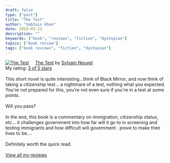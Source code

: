 ```yaml
---
draft: false
type: ["post"]
title: "The Test"
author: "Sabtain Khan"
date: 2019-03-23
description: ""
keywords: ["book", "reviews", "fiction", "dystopian"]
topics: ["book review"]
tags: ["book reviews", "fiction", "dystopian"]
---
```



<a href="https://www.goodreads.com/book/show/42100008-the-test" style="float: left; padding-right: 20px"><img border="0" alt="The Test" src="https://i.gr-assets.com/images/S/compressed.photo.goodreads.com/books/1548748459l/42100008._SX98_.jpg" /></a><a href="https://www.goodreads.com/book/show/42100008-the-test">The Test</a> by <a href="https://www.goodreads.com/author/show/8534434.Sylvain_Neuvel">Sylvain Neuvel</a><br/>
My rating: <a href="https://www.goodreads.com/review/show/2737984690">3 of 5 stars</a><br /><br />
This short novel is quite interesting...think of Black Mirror, and now think of taking a citizenship test... a nightmare of a test, nothing what you expected. You're not prepared for this, you're not even sure if you're in a test at some points. <br /><br />Will you pass?<br /><br />In the end, this book is a commentary on immigration, citizenship status, etc... it challenges government into how far will it go to in screening and testing immigrants and how difficult will government . prove to make their lives to be.... <br /><br />Definitely worth the quick read. 
<br/><br/>
<a href="https://www.goodreads.com/review/list/19015356-sabtain-khan">View all my reviews</a>
